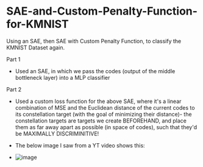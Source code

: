 # SAE-and-Custom-Penalty-Function-for-KMNIST
Using an SAE, then SAE with Custom Penalty Function, to classify the KMNIST Dataset again.

Part 1
* Used an SAE, in which we pass the codes (output of the middle bottleneck layer) into a MLP classifier

Part 2
* Used a custom loss function for the above SAE, where it's a linear combination of MSE and the Euclidean distance of the current codes to its constellation target (with the goal of minimizing their distance)- the constellation targets are targets we create BEFOREHAND, and place them as far away apart as possible (in space of codes), such that they'd be MAXIMALLY DISCRIMINITIVE!

* The below image I saw from a YT video shows this:

* ![image](https://github.com/Zain3/SAE-and-Custom-Penalty-Function-for-KMNIST/assets/70613917/0ea3a6f5-7578-44eb-b10d-6d90a98093c8)


